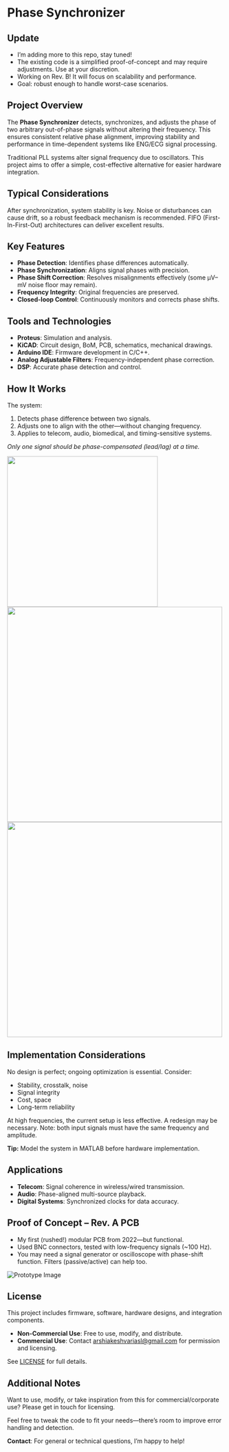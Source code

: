 # Phase Synchronizer

## Update
- I’m adding more to this repo, stay tuned!
- The existing code is a simplified proof-of-concept and may require adjustments. Use at your discretion.
- Working on Rev. B! It will focus on scalability and performance.
- Goal: robust enough to handle worst-case scenarios.

## Project Overview
The **Phase Synchronizer** detects, synchronizes, and adjusts the phase of two arbitrary out-of-phase signals without altering their frequency. This ensures consistent relative phase alignment, improving stability and performance in time-dependent systems like ENG/ECG signal processing.

Traditional PLL systems alter signal frequency due to oscillators. This project aims to offer a simple, cost-effective alternative for easier hardware integration.

## Typical Considerations
After synchronization, system stability is key. Noise or disturbances can cause drift, so a robust feedback mechanism is recommended. FIFO (First-In-First-Out) architectures can deliver excellent results.

## Key Features
- **Phase Detection**: Identifies phase differences automatically.
- **Phase Synchronization**: Aligns signal phases with precision.
- **Phase Shift Correction**: Resolves misalignments effectively (some µV–mV noise floor may remain).
- **Frequency Integrity**: Original frequencies are preserved.
- **Closed-loop Control**: Continuously monitors and corrects phase shifts.

## Tools and Technologies
- **Proteus**: Simulation and analysis.
- **KiCAD**: Circuit design, BoM, PCB, schematics, mechanical drawings.
- **Arduino IDE**: Firmware development in C/C++.
- **Analog Adjustable Filters**: Frequency-independent phase correction.
- **DSP**: Accurate phase detection and control.

## How It Works
The system:
1. Detects phase difference between two signals.
2. Adjusts one to align with the other—without changing frequency.
3. Applies to telecom, audio, biomedical, and timing-sensitive systems.

*Only one signal should be phase-compensated (lead/lag) at a time.*

<img src="https://github.com/user-attachments/assets/9f18a7c6-bf8b-4e75-bf1f-e3aac7fbcd86" width="350x350">

<img src="https://github.com/user-attachments/assets/bac17197-6d40-4e15-acd5-1145ced28a75" width="500x500">

<img src="https://github.com/user-attachments/assets/c3e8beb6-9ef1-4e9c-9389-79d385159a9f" width="500x500">

## Implementation Considerations
No design is perfect; ongoing optimization is essential. Consider:
- Stability, crosstalk, noise
- Signal integrity
- Cost, space
- Long-term reliability

At high frequencies, the current setup is less effective. A redesign may be necessary. Note: both input signals must have the same frequency and amplitude.

**Tip:** Model the system in MATLAB before hardware implementation.

## Applications
- **Telecom**: Signal coherence in wireless/wired transmission.
- **Audio**: Phase-aligned multi-source playback.
- **Digital Systems**: Synchronized clocks for data accuracy.

## Proof of Concept – Rev. A PCB
- My first (rushed!) modular PCB from 2022—but functional.
- Used BNC connectors, tested with low-frequency signals (~100 Hz).
- You may need a signal generator or oscilloscope with phase-shift function. Filters (passive/active) can help too.

![Prototype Image](https://github.com/user-attachments/assets/e3681b8a-cc53-40aa-9b98-96b481a9995d)

## License
This project includes firmware, software, hardware designs, and integration components.

- **Non-Commercial Use**: Free to use, modify, and distribute.
- **Commercial Use**: Contact [arshiakeshvariasl@gmail.com](mailto:arshiakeshvariasl@gmail.com) for permission and licensing.

See [LICENSE](./LICENSE) for full details.

## Additional Notes
Want to use, modify, or take inspiration from this for commercial/corporate use? Please get in touch for licensing.

Feel free to tweak the code to fit your needs—there’s room to improve error handling and detection.

**Contact**: For general or technical questions, I’m happy to help!
